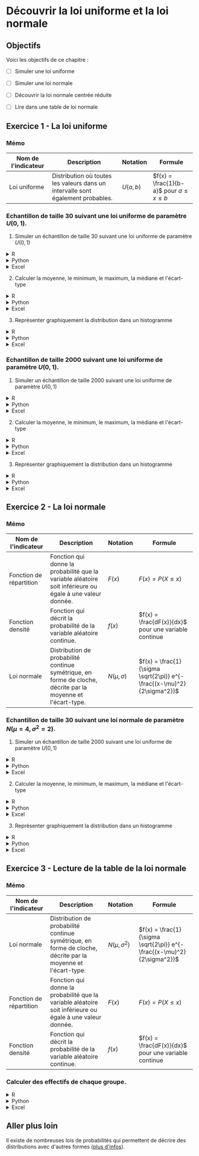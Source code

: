 # Découvrir la loi uniforme et la loi normale

## Objectifs
Voici les objectifs de ce chapitre :
- [ ] Simuler une loi uniforme
- [ ] Simuler une loi normale
- [ ] Découvrir la loi normale centrée réduite
- [ ] Lire dans une table de loi normale


## Exercice 1 - La loi uniforme

### Mémo
| Nom de l'indicateur | Description    | Notation | Formule                          |
|---------------------|----------------|----------|----------------------------------|
| Loi uniforme               | Distribution où toutes les valeurs dans un intervalle sont également probables. | $U(a, b)$        | $f(x) = \frac{1}{b-a}$ pour $a \leq x \leq b$          |

### Echantillon de taille 30 suivant une loi uniforme de paramètre $U(0, 1)$. 

1. Simuler un échantillon de taille 30 suivant une loi uniforme de paramètre $U(0, 1)$
<details>
<summary>R</summary>

```r
```
</details>

<details>
<summary>Python</summary>

```python
```
</details>

<details>
<summary>Excel</summary>

```
```
</details>

2. Calculer la moyenne, le minimum, le maximum, la médiane et l'écart-type
<details>
<summary>R</summary>

```r
```
</details>

<details>
<summary>Python</summary>

```python
```
</details>

<details>
<summary>Excel</summary>

```
```
</details>

3. Représenter graphiquement la distribution dans un histogramme
<details>
<summary>R</summary>

```r
```
</details>

<details>
<summary>Python</summary>

```python
```
</details>

<details>
<summary>Excel</summary>

```
```
</details>

### Echantillon de taille 2000 suivant une loi uniforme de paramètre $U(0, 1)$. 

1. Simuler un échantillon de taille 2000 suivant une loi uniforme de paramètre $U(0, 1)$
<details>
<summary>R</summary>

```r
```
</details>

<details>
<summary>Python</summary>

```python
```
</details>

<details>
<summary>Excel</summary>

```
```
</details>

2. Calculer la moyenne, le minimum, le maximum, la médiane et l'écart-type
<details>
<summary>R</summary>

```r
```
</details>

<details>
<summary>Python</summary>

```python
```
</details>

<details>
<summary>Excel</summary>

```
```
</details>

3. Représenter graphiquement la distribution dans un histogramme
<details>
<summary>R</summary>

```r
```
</details>

<details>
<summary>Python</summary>

```python
```
</details>

<details>
<summary>Excel</summary>

```
```
</details>

## Exercice 2 - La loi normale

### Mémo
| Nom de l'indicateur | Description    | Notation | Formule                          |
|---------------------|----------------|----------|----------------------------------|
| Fonction de répartition    | Fonction qui donne la probabilité que la variable aléatoire soit inférieure ou égale à une valeur donnée. | $F(x)$           | $F(x) = P(X \leq x)$      |
| Fonction densité           | Fonction qui décrit la probabilité de la variable aléatoire continue.        | $f(x)$           | $f(x) = \frac{dF(x)}{dx}$ pour une variable continue          |
| Loi normale                | Distribution de probabilité continue symétrique, en forme de cloche, décrite par la moyenne et l'écart-type. | $N(\mu, \sigma)$ | $f(x) = \frac{1}{\sigma \sqrt{2\pi}} e^{-\frac{(x-\mu)^2}{2\sigma^2}}$   |

### Echantillon de taille 30 suivant une loi normale de paramètre $N(\mu = 4, \sigma^2 = 2)$. 

1. Simuler un échantillon de taille 2000 suivant une loi uniforme de paramètre $U(0, 1)$
<details>
<summary>R</summary>

```r
```
</details>

<details>
<summary>Python</summary>

```python
```
</details>

<details>
<summary>Excel</summary>

```
```
</details>

2. Calculer la moyenne, le minimum, le maximum, la médiane et l'écart-type
<details>
<summary>R</summary>

```r
```
</details>

<details>
<summary>Python</summary>

```python
```
</details>

<details>
<summary>Excel</summary>

```
```
</details>

3. Représenter graphiquement la distribution dans un histogramme
<details>
<summary>R</summary>

```r
```
</details>

<details>
<summary>Python</summary>

```python
```
</details>

<details>
<summary>Excel</summary>

```
```
</details>


## Exercice 3 - Lecture de la table de la loi normale

### Mémo
| Nom de l'indicateur | Description    | Notation | Formule                          |
|---------------------|----------------|----------|----------------------------------|
| Loi normale                | Distribution de probabilité continue symétrique, en forme de cloche, décrite par la moyenne et l'écart-type. | $N(\mu, \sigma^2)$ | $f(x) = \frac{1}{\sigma \sqrt{2\pi}} e^{-\frac{(x-\mu)^2}{2\sigma^2}}$                         |
| Fonction de répartition    | Fonction qui donne la probabilité que la variable aléatoire soit inférieure ou égale à une valeur donnée. | $F(x)$           | $F(x) = P(X \leq x)$      |
| Fonction densité           | Fonction qui décrit la probabilité de la variable aléatoire continue.        | $f(x)$           | $f(x) = \frac{dF(x)}{dx}$ pour une variable continue          |

### Calculer des effectifs de chaque groupe. 

<details>
<summary>R</summary>

```r
```
</details>

<details>
<summary>Python</summary>

```python
```
</details>

<details>
<summary>Excel</summary>

```
```
</details>

## Aller plus loin

Il existe de nombreuses lois de probabilités qui permettent de décrire des distributions avec d'autres formes ([plus d'infos](https://miro.medium.com/v2/resize:fit:962/1*lST5ngOvSMPqTTQCXxzneA.png)).
